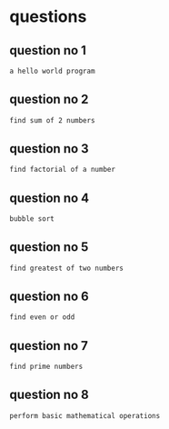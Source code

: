 # questions
## question no 1
```markdown
a hello world program
```

## question no 2
```markdown
find sum of 2 numbers
```

## question no 3
```markdown
find factorial of a number
```

## question no 4
```markdown
bubble sort
```

## question no 5
```markdown
find greatest of two numbers
```

## question no 6
```markdown
find even or odd
```

## question no 7
```markdown
find prime numbers
```

## question no 8
```markdown
perform basic mathematical operations
```
